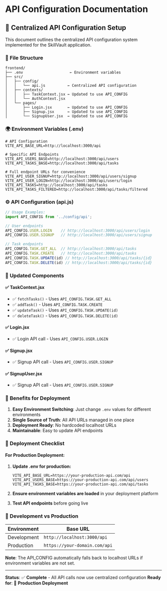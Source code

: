 # API Configuration Documentation

## 🔧 **Centralized API Configuration Setup**

This document outlines the centralized API configuration system implemented for the SkillVault application.

### 📁 **File Structure**
```
frontend/
├── .env                     ← Environment variables
├── src/
│   ├── config/
│   │   └── api.js          ← Centralized API configuration
│   ├── contexts/
│   │   ├── TaskContext.jsx ← Updated to use API_CONFIG
│   │   └── AuthContext.jsx
│   └── pages/
│       ├── Login.jsx       ← Updated to use API_CONFIG
│       ├── Signup.jsx      ← Updated to use API_CONFIG
│       └── SignupUser.jsx  ← Updated to use API_CONFIG
```

### 🌍 **Environment Variables (.env)**
```env
# API Configuration
VITE_API_BASE_URL=http://localhost:3000/api

# Specific API Endpoints
VITE_API_USERS_BASE=http://localhost:3000/api/users
VITE_API_TASKS_BASE=http://localhost:3000/api/tasks

# Full endpoint URLs for convenience
VITE_API_USER_SIGNUP=http://localhost:3000/api/users/signup
VITE_API_USER_LOGIN=http://localhost:3000/api/users/login
VITE_API_TASKS=http://localhost:3000/api/tasks
VITE_API_TASKS_FILTERED=http://localhost:3000/api/tasks/filtered
```

### ⚙️ **API Configuration (api.js)**
```javascript
// Usage Examples:
import API_CONFIG from '../config/api';

// User endpoints
API_CONFIG.USER.LOGIN    // http://localhost:3000/api/users/login
API_CONFIG.USER.SIGNUP   // http://localhost:3000/api/users/signup

// Task endpoints
API_CONFIG.TASK.GET_ALL  // http://localhost:3000/api/tasks
API_CONFIG.TASK.CREATE   // http://localhost:3000/api/tasks
API_CONFIG.TASK.UPDATE(id) // http://localhost:3000/api/tasks/{id}
API_CONFIG.TASK.DELETE(id) // http://localhost:3000/api/tasks/{id}
```

### 🔄 **Updated Components**

#### ✅ **TaskContext.jsx**
- ✅ `fetchTasks()` - Uses `API_CONFIG.TASK.GET_ALL`
- ✅ `addTask()` - Uses `API_CONFIG.TASK.CREATE`
- ✅ `updateTask()` - Uses `API_CONFIG.TASK.UPDATE(id)`
- ✅ `deleteTask()` - Uses `API_CONFIG.TASK.DELETE(id)`

#### ✅ **Login.jsx**
- ✅ Login API call - Uses `API_CONFIG.USER.LOGIN`

#### ✅ **Signup.jsx**
- ✅ Signup API call - Uses `API_CONFIG.USER.SIGNUP`

#### ✅ **SignupUser.jsx**
- ✅ Signup API call - Uses `API_CONFIG.USER.SIGNUP`

### 🚀 **Benefits for Deployment**

1. **Easy Environment Switching**: Just change `.env` values for different environments
2. **Single Source of Truth**: All API URLs managed in one place
3. **Deployment Ready**: No hardcoded localhost URLs
4. **Maintainable**: Easy to update API endpoints

### 📝 **Deployment Checklist**

#### For Production Deployment:
1. **Update .env for production:**
   ```env
   VITE_API_BASE_URL=https://your-production-api.com/api
   VITE_API_USERS_BASE=https://your-production-api.com/api/users
   VITE_API_TASKS_BASE=https://your-production-api.com/api/tasks
   ```

2. **Ensure environment variables are loaded** in your deployment platform

3. **Test API endpoints** before going live

### 🔧 **Development vs Production**

| Environment | Base URL |
|-------------|----------|
| Development | `http://localhost:3000/api` |
| Production  | `https://your-domain.com/api` |

**Note**: The API_CONFIG automatically falls back to localhost URLs if environment variables are not set.

---

**Status**: ✅ **Complete** - All API calls now use centralized configuration
**Ready for**: 🚀 **Production Deployment**
